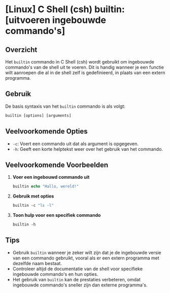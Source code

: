 # [Linux] C Shell (csh) builtin: [uitvoeren ingebouwde commando's]

## Overzicht
Het `builtin` commando in C Shell (csh) wordt gebruikt om ingebouwde commando's van de shell uit te voeren. Dit is handig wanneer je een functie wilt aanroepen die al in de shell zelf is gedefinieerd, in plaats van een extern programma.

## Gebruik
De basis syntaxis van het `builtin` commando is als volgt:

```csh
builtin [options] [arguments]
```

## Veelvoorkomende Opties
- `-c`: Voert een commando uit dat als argument is opgegeven.
- `-h`: Geeft een korte helptekst weer over het gebruik van het commando.

## Veelvoorkomende Voorbeelden

1. **Voer een ingebouwd commando uit**
   ```csh
   builtin echo "Hallo, wereld!"
   ```

2. **Gebruik met opties**
   ```csh
   builtin -c "ls -l"
   ```

3. **Toon hulp voor een specifiek commando**
   ```csh
   builtin -h
   ```

## Tips
- Gebruik `builtin` wanneer je zeker wilt zijn dat je de ingebouwde versie van een commando gebruikt, vooral als er een extern programma met dezelfde naam bestaat.
- Controleer altijd de documentatie van de shell voor specifieke ingebouwde commando's en hun opties.
- Het gebruik van `builtin` kan de prestaties verbeteren, omdat ingebouwde commando's sneller zijn dan externe programma's.